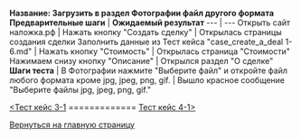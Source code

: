**Название: Загрузить в раздел Фотографии файл другого формата**
**Предварительные шаги** | **Ожидаемый результат** 
--- | --- 
 Открыть сайт наложка.рф | 
 Нажать кнопку "Создать сделку" | Открылась страницы создания сделки 
Заполнить данные из Тест кейса "case_create_a_deal 1-6.md" | 
Нажать кнопку "Стоимость" | Открылась страница "Стоимости"
Нажимаем снизу кнопку "Описание" | Открылся раздел "О сделке"
**Шаги теста** | 
В Фотографии нажмите "Выберите файл" и откройте файл любого формата кроме jpg, jpeg, png, gif. | Вышло красное сообщение "Выберите файлы jpg, jpeg, png, gif."

[<Тест кейс 3-1](https://github.com/masteroff/Test-case-nalozhka/blob/main/case_create_a_deal%203-1.md)  =============  [Тест кейс 4-1>](https://github.com/masteroff/Test-case-nalozhka/blob/main/case_create_a_deal%204-1.md)
 
[Вернуться на главную страницу](https://github.com/masteroff/Test-case-nalozhka/blob/main/list_of_test_cases.md)